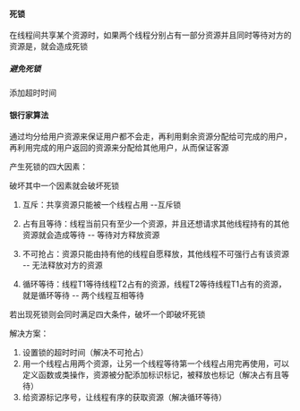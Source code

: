 #### 死锁

在线程间共享某个资源时，如果两个线程分别占有一部分资源并且同时等待对方的资源是，就会造成死锁

##### 避免死锁

添加超时时间

#### 银行家算法

通过均分给用户资源来保证用户都不会走，再利用剩余资源分配给可完成的用户，再利用完成的用户返回的资源来分配给其他用户，从而保证客源



产生死锁的四大因素：

破坏其中一个因素就会破坏死锁

1. 互斥：共享资源只能被一个线程占用 --互斥锁

2. 占有且等待：线程当前只有至少一个资源，并且还想请求其他线程持有的其他资源就会造成等待 -- 等待对方释放资源

3. 不可抢占：资源只能由持有他的线程自愿释放，其他线程不可强行占有该资源 -- 无法释放对方的资源

4. 循环等待：线程T1等待线程T2占有的资源，线程T2等待线程T1占有的资源，就是循环等待 -- 两个线程互相等待

若出现死锁则会同时满足四大条件，破坏一个即破坏死锁

解决方案：

1. 设置锁的超时时间（解决不可抢占）
2. 用一个线程占用两个资源，让另一个线程等待第一个线程占用完再使用，可以定义函数或类操作，资源被分配添加标识标记，被释放也标记（解决占有且等待）
3. 给资源标记序号，让线程有序的获取资源（解决循环等待）